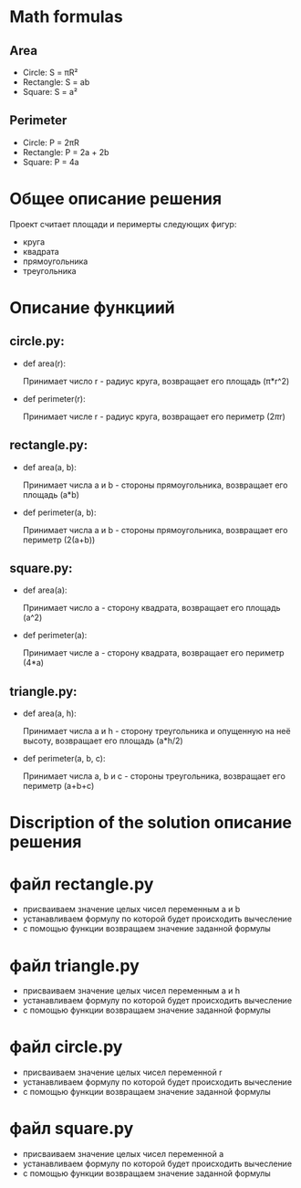 # Math formulas
## Area
- Circle: S = πR²
- Rectangle: S = ab
- Square: S = a²

## Perimeter
- Circle: P = 2πR
- Rectangle: P = 2a + 2b
- Square: P = 4a
# Общее описание решения 
Проект считает площади и перимерты следующих фигур: 
- круга
- квадрата
- прямоугольника
- треугольника

# Описание функциий
## circle.py:
- def area(r):

     Принимает число r - радиус круга, возвращает его площадь (π*r^2)

- def perimeter(r):

     Принимает числе r - радиус круга, возвращает его периметр (2*π*r)

## rectangle.py:
- def area(a, b):

     Принимает числа a и b - стороны прямоугольника, возвращает его площадь (a*b)

- def perimeter(a, b):

     Принимает числа a и b - стороны прямоугольника, возвращает его периметр (2(a+b))

## square.py:
- def area(a):

     Принимает число a - сторону квадрата, возвращает его площадь (a^2)

- def perimeter(a):

     Принимает числе a - сторону квадрата, возвращает его периметр (4*a)

## triangle.py:
- def area(a, h):

     Принимает числа a и h - сторону треугольника и опущенную на неё высоту, возвращает его площадь (a*h/2)

- def perimeter(a, b, c):

     Принимает числа a, b и c - стороны треугольника, возвращает его периметр (a+b+c)



# Discription of the solution описание решения

 # файл rectangle.py
 - присваиваем значение целых чисел  переменным а и b
 - устанавливаем формулу по которой будет происходить вычесление
 - с помощью функции возвращаем значение заданной формулы


 # файл  triangle.py
 - присваиваем значение целых чисел  переменным а и h
 - устанавливаем формулу по которой будет происходить вычесление
 - с помощью функции возвращаем значение заданной формулы


 # файл circle.py
 - присваиваем значение целых чисел  переменной r
 - устанавливаем формулу по которой будет происходить вычесление
 - с помощью функции возвращаем значение заданной формулы


 # файл square.py
 - присваиваем значение целых чисел  переменной а 
 - устанавливаем формулу по которой будет происходить вычесление
 - с помощью функции возвращаем значение заданной формулы
